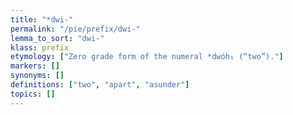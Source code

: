 ```yaml
---
title: "*dwi-"
permalink: "/pie/prefix/dwi-"
lemma_to_sort: "dwi-"
klass: prefix
etymology: ["Zero grade form of the numeral *dwóh₁ (“two”)."]
markers: []
synonyms: []
definitions: ["two", "apart", "asunder"]
topics: []
---
```

